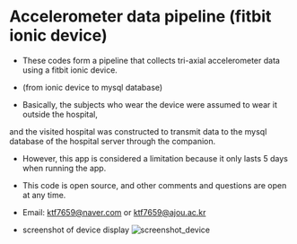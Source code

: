 # Accelerometer data pipeline (fitbit ionic device)
 
 * These codes form a pipeline that collects tri-axial accelerometer data using a fitbit ionic device.
 
 * (from ionic device to mysql database)
 
 
* Basically, the subjects who wear the device were assumed to wear it outside the hospital, 


and the visited hospital was constructed to transmit data to the mysql database of the hospital server through the companion.
 
 
* However, this app is considered a limitation because it only lasts 5 days when running the app.

* This code is open source, and other comments and questions are open at any time.

* Email: ktf7659@naver.com or ktf7659@ajou.ac.kr


* screenshot of device display 
![screenshot_device](./Desktop/screenshot_device.png)
